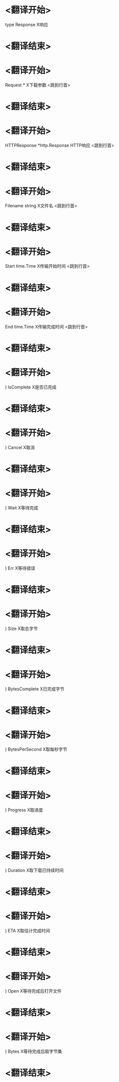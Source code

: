
# <翻译开始>
type Response
X响应
# <翻译结束>

# <翻译开始>
Request *
X下载参数
<跳到行首>
# <翻译结束>

# <翻译开始>
HTTPResponse *http.Response
HTTP响应
<跳到行首>
# <翻译结束>

# <翻译开始>
Filename string
X文件名
<跳到行首>
# <翻译结束>

# <翻译开始>
Start time.Time
X传输开始时间
<跳到行首>
# <翻译结束>

# <翻译开始>
End time.Time
X传输完成时间
<跳到行首>
# <翻译结束>

# <翻译开始>
) IsComplete
X是否已完成
# <翻译结束>

# <翻译开始>
) Cancel
X取消
# <翻译结束>

# <翻译开始>
) Wait
X等待完成
# <翻译结束>

# <翻译开始>
) Err
X等待错误
# <翻译结束>

# <翻译开始>
) Size
X取总字节
# <翻译结束>

# <翻译开始>
) BytesComplete
X已完成字节
# <翻译结束>

# <翻译开始>
) BytesPerSecond
X取每秒字节
# <翻译结束>

# <翻译开始>
) Progress
X取进度
# <翻译结束>

# <翻译开始>
) Duration
X取下载已持续时间
# <翻译结束>

# <翻译开始>
) ETA
X取估计完成时间
# <翻译结束>

# <翻译开始>
) Open
X等待完成后打开文件
# <翻译结束>

# <翻译开始>
) Bytes
X等待完成后取字节集
# <翻译结束>
